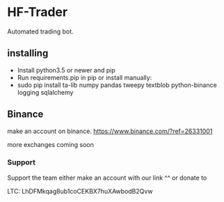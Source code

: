 # HF-Trader #
Automated trading bot.


## installing ##

- Install python3.5 or newer and pip
- Run requirements.pip in pip or install manually:
- sudo pip install ta-lib numpy pandas tweepy textblob python-binance logging sqlalchemy

## Binance ##

make an account on binance. https://www.binance.com/?ref=26331001 

more exchanges coming soon

### Support ###

Support the team either make an account with our link ^^ or donate to 

LTC: LhDFMkqag8ub1coCEKBX7huXAwbodB2Qvw
